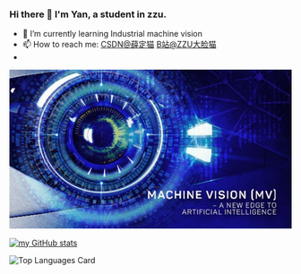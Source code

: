### Hi there 👋 I'm Yan, a  student  in zzu.

- 🌱 I’m currently learning Industrial machine vision
- 📫 How to reach me:
[CSDN@薛定猫](https://blog.csdn.net/weixin_44456692?spm=1000.2115.3001.5343)
[B站@ZZU大脸猫](https://space.bilibili.com/21182045)
-  

![MV](README.assets/Racetrack_Introduction-to-Machine-Vision_gaitubao_546x307.jpg)

[![my GitHub stats](https://github-readme-stats.vercel.app/api?username=maguangyan&count_private=true)](https://github.com/anuraghazra/github-readme-stats)

![Top Languages Card](https://github-readme-stats.vercel.app/api/top-langs/?username=maguangyan&layout=compact)
